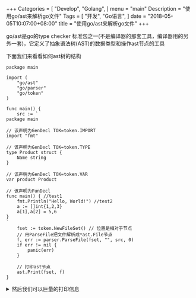 +++
Categories = [
  "Develop",
  "Golang",
]
menu = "main"
Description = "使用go/ast来解析go文件"
Tags = [
  "开发",
  "Go语言",
]
date = "2018-05-05T10:07:00+08:00"
title = "使用go/ast来解析go文件"
+++

go/ast是go的type checker 标准包之一(不是编译器的那套工具，编译器用的另外一套)，它定义了抽象语法树(AST)的数据类型和操作ast节点的工具


下面我们来看看如何ast树的结构

```golang
package main

import (
	"go/ast"
	"go/parser"
	"go/token"
)

func main() {
	src := `
package main

// 该声明为GenDecl TOK=token.IMPORT
import "fmt"

// 该声明为GenDecl TOK=token.TYPE
type Product struct {
	Name string
}

// 该声明为GenDecl TOK=token.VAR
var product Product

// 该声明为FunDecl
func main() { //test1
	fmt.Println("Hello, World!") //test2
	a := []int{1,2,3}
	a[1],a[2] = 5,6
}
`
	fset := token.NewFileSet() // 位置是相对于节点
	// 用ParseFile把文件解析成*ast.File节点
	f, err := parser.ParseFile(fset, "", src, 0)
	if err != nil {
		panic(err)
	}

	// 打印ast节点
	ast.Print(fset, f)
}

```

<!--more-->

<details>
<summary>
然后我们可以巨量的打印信息
</summary>
```
 0  *ast.File {
 1  .  Package: 2:1
 2  .  Name: *ast.Ident {
 3  .  .  NamePos: 2:9
 4  .  .  Name: "main"
 5  .  }
 6  .  Decls: []ast.Decl (len = 4) {
 7  .  .  0: *ast.GenDecl {
 8  .  .  .  TokPos: 5:1
 9  .  .  .  Tok: import
10  .  .  .  Lparen: -
11  .  .  .  Specs: []ast.Spec (len = 1) {
12  .  .  .  .  0: *ast.ImportSpec {
13  .  .  .  .  .  Path: *ast.BasicLit {
14  .  .  .  .  .  .  ValuePos: 5:8
15  .  .  .  .  .  .  Kind: STRING
16  .  .  .  .  .  .  Value: "\"fmt\""
17  .  .  .  .  .  }
18  .  .  .  .  .  EndPos: -
19  .  .  .  .  }
20  .  .  .  }
21  .  .  .  Rparen: -
22  .  .  }
23  .  .  1: *ast.GenDecl {
24  .  .  .  TokPos: 8:1
25  .  .  .  Tok: type
26  .  .  .  Lparen: -
27  .  .  .  Specs: []ast.Spec (len = 1) {
28  .  .  .  .  0: *ast.TypeSpec {
29  .  .  .  .  .  Name: *ast.Ident {
30  .  .  .  .  .  .  NamePos: 8:6
31  .  .  .  .  .  .  Name: "Product"
32  .  .  .  .  .  .  Obj: *ast.Object {
33  .  .  .  .  .  .  .  Kind: type
34  .  .  .  .  .  .  .  Name: "Product"
35  .  .  .  .  .  .  .  Decl: *(obj @ 28)
36  .  .  .  .  .  .  }
37  .  .  .  .  .  }
38  .  .  .  .  .  Assign: -
39  .  .  .  .  .  Type: *ast.StructType {
40  .  .  .  .  .  .  Struct: 8:14
41  .  .  .  .  .  .  Fields: *ast.FieldList {
42  .  .  .  .  .  .  .  Opening: 8:21
43  .  .  .  .  .  .  .  List: []*ast.Field (len = 1) {
44  .  .  .  .  .  .  .  .  0: *ast.Field {
45  .  .  .  .  .  .  .  .  .  Names: []*ast.Ident (len = 1) {
46  .  .  .  .  .  .  .  .  .  .  0: *ast.Ident {
47  .  .  .  .  .  .  .  .  .  .  .  NamePos: 9:2
48  .  .  .  .  .  .  .  .  .  .  .  Name: "Name"
49  .  .  .  .  .  .  .  .  .  .  .  Obj: *ast.Object {
50  .  .  .  .  .  .  .  .  .  .  .  .  Kind: var
51  .  .  .  .  .  .  .  .  .  .  .  .  Name: "Name"
52  .  .  .  .  .  .  .  .  .  .  .  .  Decl: *(obj @ 44)
53  .  .  .  .  .  .  .  .  .  .  .  }
54  .  .  .  .  .  .  .  .  .  .  }
55  .  .  .  .  .  .  .  .  .  }
56  .  .  .  .  .  .  .  .  .  Type: *ast.Ident {
57  .  .  .  .  .  .  .  .  .  .  NamePos: 9:7
58  .  .  .  .  .  .  .  .  .  .  Name: "string"
59  .  .  .  .  .  .  .  .  .  }
60  .  .  .  .  .  .  .  .  }
61  .  .  .  .  .  .  .  }
62  .  .  .  .  .  .  .  Closing: 10:1
63  .  .  .  .  .  .  }
64  .  .  .  .  .  .  Incomplete: false
65  .  .  .  .  .  }
66  .  .  .  .  }
67  .  .  .  }
68  .  .  .  Rparen: -
69  .  .  }
70  .  .  2: *ast.GenDecl {
71  .  .  .  TokPos: 13:1
72  .  .  .  Tok: var
73  .  .  .  Lparen: -
74  .  .  .  Specs: []ast.Spec (len = 1) {
75  .  .  .  .  0: *ast.ValueSpec {
76  .  .  .  .  .  Names: []*ast.Ident (len = 1) {
77  .  .  .  .  .  .  0: *ast.Ident {
78  .  .  .  .  .  .  .  NamePos: 13:5
79  .  .  .  .  .  .  .  Name: "product"
80  .  .  .  .  .  .  .  Obj: *ast.Object {
81  .  .  .  .  .  .  .  .  Kind: var
82  .  .  .  .  .  .  .  .  Name: "product"
83  .  .  .  .  .  .  .  .  Decl: *(obj @ 75)
84  .  .  .  .  .  .  .  .  Data: 0
85  .  .  .  .  .  .  .  }
86  .  .  .  .  .  .  }
87  .  .  .  .  .  }
88  .  .  .  .  .  Type: *ast.Ident {
89  .  .  .  .  .  .  NamePos: 13:13
90  .  .  .  .  .  .  Name: "Product"
91  .  .  .  .  .  .  Obj: *(obj @ 32)
92  .  .  .  .  .  }
93  .  .  .  .  }
94  .  .  .  }
95  .  .  .  Rparen: -
96  .  .  }
97  .  .  3: *ast.FuncDecl {
98  .  .  .  Name: *ast.Ident {
99  .  .  .  .  NamePos: 16:6
100  .  .  .  .  Name: "main"
101  .  .  .  .  Obj: *ast.Object {
102  .  .  .  .  .  Kind: func
103  .  .  .  .  .  Name: "main"
104  .  .  .  .  .  Decl: *(obj @ 97)
105  .  .  .  .  }
106  .  .  .  }
107  .  .  .  Type: *ast.FuncType {
108  .  .  .  .  Func: 16:1
109  .  .  .  .  Params: *ast.FieldList {
110  .  .  .  .  .  Opening: 16:10
111  .  .  .  .  .  Closing: 16:11
112  .  .  .  .  }
113  .  .  .  }
114  .  .  .  Body: *ast.BlockStmt {
115  .  .  .  .  Lbrace: 16:13
116  .  .  .  .  List: []ast.Stmt (len = 1) {
117  .  .  .  .  .  0: *ast.ExprStmt {
118  .  .  .  .  .  .  X: *ast.CallExpr {
119  .  .  .  .  .  .  .  Fun: *ast.SelectorExpr {
120  .  .  .  .  .  .  .  .  X: *ast.Ident {
121  .  .  .  .  .  .  .  .  .  NamePos: 17:2
122  .  .  .  .  .  .  .  .  .  Name: "fmt"
123  .  .  .  .  .  .  .  .  }
124  .  .  .  .  .  .  .  .  Sel: *ast.Ident {
125  .  .  .  .  .  .  .  .  .  NamePos: 17:6
126  .  .  .  .  .  .  .  .  .  Name: "Println"
127  .  .  .  .  .  .  .  .  }
128  .  .  .  .  .  .  .  }
129  .  .  .  .  .  .  .  Lparen: 17:13
130  .  .  .  .  .  .  .  Args: []ast.Expr (len = 1) {
131  .  .  .  .  .  .  .  .  0: *ast.BasicLit {
132  .  .  .  .  .  .  .  .  .  ValuePos: 17:14
133  .  .  .  .  .  .  .  .  .  Kind: STRING
134  .  .  .  .  .  .  .  .  .  Value: "\"Hello, World!\""
135  .  .  .  .  .  .  .  .  }
136  .  .  .  .  .  .  .  }
137  .  .  .  .  .  .  .  Ellipsis: -
138  .  .  .  .  .  .  .  Rparen: 17:29
139  .  .  .  .  .  .  }
140  .  .  .  .  .  }
141  .  .  .  .  }
142  .  .  .  .  Rbrace: 18:1
143  .  .  .  }
144  .  .  }
145  .  }
146  .  Scope: *ast.Scope {
147  .  .  Objects: map[string]*ast.Object (len = 3) {
148  .  .  .  "Product": *(obj @ 32)
149  .  .  .  "product": *(obj @ 80)
150  .  .  .  "main": *(obj @ 101)
151  .  .  }
152  .  }
153  .  Imports: []*ast.ImportSpec (len = 1) {
154  .  .  0: *(obj @ 12)
155  .  }
156  .  Unresolved: []*ast.Ident (len = 2) {
157  .  .  0: *(obj @ 56)
158  .  .  1: *(obj @ 120)
159  .  }
160  }

```
</details>

从ast树中我们可以看到go/ast的逻辑结构


因为ast的信息繁多且复杂，这里只列举比较重要的几点，有兴趣的可以自行浏览go/ast中的源码


在ast.Files中最重要的部分就是Decls，这里面保存了该文件的全局声明(go中的声明既定义)，而Decl接口中有3种类型

	BadDecl: 有语法错误的声明
	GenDecl: 通用声明，import/type/const/var都属于这种声明
	FuncDecl: 函数和method的定义属于这种声明

而GenDecl的TokPos决定它Specs中的元素类型

	token.IMPORT *ImportSpec 
	token.CONST  *ValueSpec
	token.TYPE   *TypeSpec
	token.VAR    *ValueSpec

FuncDecl，位置，参数和返回值的信息保存FuncDecl.Type中，而函数定义部分保存在FuncDecl.Body中，我们来看看FuncDecl.Body的定义


```
// A BlockStmt node represents a braced statement list.
BlockStmt struct {
	Lbrace token.Pos // position of "{"
	List   []Stmt
	Rbrace token.Pos // position of "}"
}
```


FuncDecl.Body是\*ast.BlockStmt类型，在文件中所有{code...}块都属于\*ast.BlockStmt，包括if condition {...}，switch condition {...}等


\*ast.BlockStmt中的List元素是ast.Stmt接口，有别于全局声明的ast.Decl,函数中支持的语法更多，所以ast.Stmt接口有更多类型,并且Stmt有一个ast.DeclStmt的实现，也就是说，Stmt支持所有Decl表达式


在代码中obj := expr 和 var obj = expr等价，但在ast中这2个表达式分别属于AssignStmt和DeclStmt(GenDecl(token.VAR)),来看看他们的定义


```
// An AssignStmt node represents an assignment or
// a short variable declaration.
//
AssignStmt struct {
	Lhs    []Expr
	TokPos token.Pos   // position of Tok
	Tok    token.Token // assignment token, DEFINE
	Rhs    []Expr
}

// A ValueSpec node represents a constant or variable declaration
// (ConstSpec or VarSpec production).
//
ValueSpec struct {
	Doc     *CommentGroup // associated documentation; or nil
	Names   []*Ident      // value names (len(Names) > 0)
	Type    Expr          // value type; or nil
	Values  []Expr        // initial values; or nil
	Comment *CommentGroup // line comments; or nil
}
```

可以看到他们的子元素通常都是一个Expr，而Expr就是一个表达式，如果用文章来类比的话，Decl相当于段落，Stmt相当于是段落中的句子，而Expr就是句子中的一个词或者分句,而在ast中，Decl构成文件的最外层部分，里面由FuncDecl和GenDecl填充，而我们99%的代码都是FuncDecl的Body中的Stmt,而几乎所有变量和调用和值就是Expr,这样是不是好理解多了


##### 注:可以看到AssignStmt的Lhs是Expr类型而ValueSpec的Names确可以是Ident类型，这是因为所有=的赋值操作也是用AssignStmt来表达，所以Lhs的元素还有可能是一个\*ast.SelectorExpr或\*ast.IndexExpr


汇总一下Stmt和Expr的实现


<details>
<summary>
Stmt实现
</summary>

|Stmt类型     | 说明                 | 例子|
|------------|----------------------|----|
|BadStmt	    |错误的语句      	   |  -
|DeclStmt    |继承Decl              |  -
|EmptyStmt	|空语句                 |  ;;
|LabeledStmt | 定义标签用让goto/break/continue可跳到此处 | MainLoop:
|ExprStmt    | 纯表达式，一些不取函数返回值的调用都属于这部分  | a.Call()
|SendStmt    | channel的<-传值语句   | a <- b
|IncDecStmt  | 自增/自减语句         | a++ or a--
|AssignStmt  | 赋值语句             | a := 2 or a = 2
|GoStmt      | go协程语句           | go myfunc()
|DeferStmt   | defer语句           |defer myfunc()
|ReturnStmt  | 函数返回             |return xxx
|BranchStmt  | 循环控制             |  break [branch]/continue [branch]/goto branch/fallthrough
|BlockStmt   | 块语句               |{stmt...}
|IfStmt      | if语句包含BlockStmt   |if condition {stmt...}
|CaseClause  | case语句包含stmt      | case expr1,expr2: stmt...
|SwitchStmt  | switch语句包含BlockStmt| switch expr {stmt...}
|TypeSwitchStmt | 类型转换的switch    | switch x.(type){stmt...} or switch y := x.(type){stmt...}
|CommClause  | select中的case语句    | case a <-b: stmt...
|SelectStmt  | select语句            | select expr{stmt...}
|ForStmt     | for 语句              | for assign;condition;stmt {stmt...}
|RangeStmt   | for ... range语句     | for k,v :=range kayVal{stmt...}

</details>


<details>
<summary>
Expr实现
</summary>

|Expr类型     | 说明                  | 场景
|------------|-----------------------|-----|
|BadExpr     | 错误表达式             | -   
|Ident       | 标示符，最基本的表达式   | a := myfunc()中的a是ident
|Ellipsis    | 可变长度参数            | myfunc(args...)中的args
|BasicLit    | literal常量            | a := 22 中的22
|FuncLit     | 函数literal常量         | var fun = func(){}中的fun
|CompositeLit| 容器literal常量         | a := []int{1,2,3} 中的[]int{1,2,3} 或 b := map[int]string{}中的map[int]string{}
|ParenExpr   | 括号表达式              | a + (b*c)中的(b*c)
|SelectorExpr| 选择表达式             | a.Method()中的a.Method
|IndexExpr   | 索引表达式              | a[2] or a["a"]
|SliceExpr   | 切片表达式              |a[1:2] or a[1:2:1]
|TypeAssertExpr | 类型转换表达式        | b := a.(int)中的 a.(int)
|CallExpr    | 函数调用表达式          | a.Call()
|StarExpr    | 星表达式，去地址中的值或者定义指针变量 | \*pa = 2 or var pa \*int
|UnaryExpr   | 一元操作符，除了\*外都用这个 | return &a中的&a
|BinaryExpr  | 条件表达式             | if a > b {}中的 a > b，是的这个是expr不是stmt
|KeyValueExpr | 初始化map赋值时会用到  | m := map[int]string{1:"a", 2: "b"}
|ArrayType   | 容器类型               | a := []int{1,2,3} 中的[]int
|StructType  | 结构体类型             | type Product struct { Name string }中的struct { Name string }
|InterfaceType| 接口类型              | var d interface{} = 5中的interface{}
|MapType      | map类型              | b := map[int]string{}中的map[int]string
|ChanType     | chan类型             | d := make(chan int,5)中的chan int

</details>


##### PS: 我个人认为stmt和expr直接的定义是模糊的，一些expr当成stmt也是没有问题的

好了，ast的类型部分基本介绍完了，我们可以开始解析源码做一些生成器或者type check工具了吗？


并不，因为无论parser.ParserFile或parser.ParserDir都是对单个go文件做解析的，go文件之间没有关联，而且也不会解析import的包，为了对go代码进行更准确解析需要用到另一个库go/types,不过这些我会留到下一章再讲


### Ref

[go/ast](https://golang.org/pkg/go/ast)

[go/types](https://github.com/golang/example/tree/master/gotypes)




